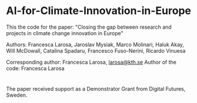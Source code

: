 # AI-for-Climate-Innovation-in-Europe
This the code for the paper: "Closing the gap between research and projects in climate change innovation in Europe"

Authors: Francesca Larosa, Jaroslav Mysiak, Marco Molinari, Haluk Akay, Will McDowall, Catalina Spadaru, Francesco Fuso-Nerini, Ricardo Vinuesa

Corresponding author: Francesca Larosa, larosa@kth.se 
Author of the code: Francesca Larosa
#

The paper received support as a Demonstrator Grant from Digital Futures, Sweden.


